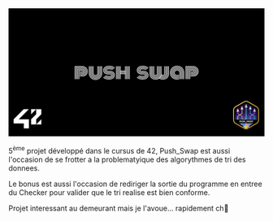 <picture>
<img alt="Entête du dépôt ft_push_swap." src="https://github.com/Paype67210/Push_Swap/blob/main/Tools/cover-push_swap.png">
</picture>

5<sup>ème</sup> projet développé dans le cursus de 42, Push_Swap est aussi l'occasion de se frotter a la problematyique des algorythmes de tri des donnees.

Le bonus est aussi l'occasion de rediriger la sortie du programme en entree du Checker pour valider que le tri realise est bien conforme.

Projet interessant au demeurant mais je l'avoue... rapidement ch🤬
